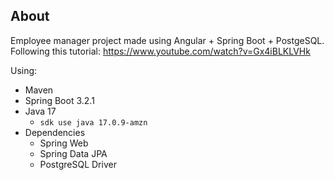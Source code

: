 ## About

Employee manager project made using Angular + Spring Boot + PostgeSQL.
Following this tutorial: https://www.youtube.com/watch?v=Gx4iBLKLVHk

Using:
- Maven
- Spring Boot 3.2.1
- Java 17
  - `sdk use java 17.0.9-amzn`
- Dependencies
  - Spring Web
  - Spring Data JPA
  - PostgreSQL Driver

